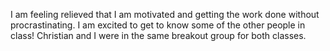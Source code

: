 I am feeling relieved that I am motivated and getting the work done without procrastinating.
I am excited to get to know some of the other people in class!  Christian and I were in the same breakout group for both classes.
